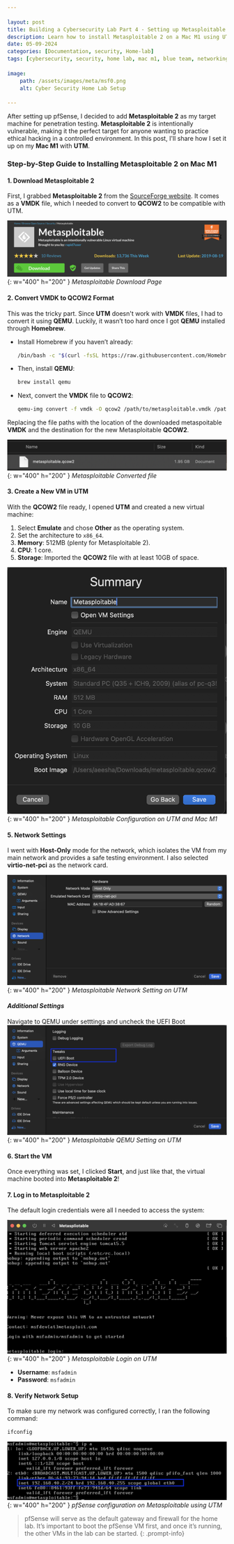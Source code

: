 ```yaml
---

layout: post  
title: Building a Cybersecurity Lab Part 4 - Setting up Metasploitable 2 as a Target Machine on Mac M1 Using UTM 
description: Learn how to install Metasploitable 2 on a Mac M1 using UTM with this step-by-step guide. Ideal for penetration testing and cybersecurity training.
date: 05-09-2024  
categories: [Documentation, security, Home-lab]  
tags: [cybersecurity, security, home lab, mac m1, blue team, networking, pfSense]  

image:  
    path: /assets/images/meta/msf0.png  
    alt: Cyber Security Home Lab Setup  

---
```


After setting up pfSense, I decided to add **Metasploitable 2** as my target machine for penetration testing. **Metasploitable 2** is intentionally vulnerable, making it the perfect target for anyone wanting to practice ethical hacking in a controlled environment. In this post, I'll share how I set it up on my **Mac M1** with **UTM**.


### **Step-by-Step Guide to Installing Metasploitable 2 on Mac M1**

#### **1. Download Metasploitable 2**
First, I grabbed **Metasploitable 2** from the [SourceForge website](https://sourceforge.net/projects/metasploitable/). It comes as a **VMDK** file, which I needed to convert to **QCOW2** to be compatible with UTM.

   ![download page](/assets/images/meta/msf1.png){: w="400" h="200" }
   _Metasploitable Download Page_

#### **2. Convert VMDK to QCOW2 Format**
This was the tricky part. Since **UTM** doesn't work with **VMDK** files, I had to convert it using **QEMU**. Luckily, it wasn’t too hard once I got **QEMU** installed through **Homebrew**.

- Install Homebrew if you haven’t already:

   ```bash
   /bin/bash -c "$(curl -fsSL https://raw.githubusercontent.com/Homebrew/install/HEAD/install.sh)"
   ```

- Then, install **QEMU**:

   ```bash
   brew install qemu
   ```

- Next, convert the **VMDK** file to **QCOW2**:

   ```bash
   qemu-img convert -f vmdk -O qcow2 /path/to/metasploitable.vmdk /path/to/metasploitable.qcow2
   ```

Replacing the file paths with the location of the downloaded metaspoitable **VMDK** and the destination for the new Metasploitable **QCOW2**.

![QC0W2 file](/assets/images/meta/msf2.png){: w="400" h="200" }
   _Metasploitable Converted file_

#### **3. Create a New VM in UTM**
With the **QCOW2** file ready, I opened **UTM** and created a new virtual machine:

1. Select **Emulate** and chose **Other** as the operating system.
2. Set the architecture to `x86_64`.
3. **Memory**: 512MB (plenty for Metasploitable 2).
4. **CPU**: 1 core.
5. **Storage**: Imported the **QCOW2** file with at least 10GB of space.

![Config](/assets/images/meta/msf3.png){: w="400" h="200" }
   _Metasploitable Configuration on UTM and Mac M1_

#### **5. Network Settings**
I went with **Host-Only** mode for the network, which isolates the VM from my main network and provides a safe testing environment. I also selected **virtio-net-pci** as the network card.

![Network](/assets/images/meta/msf4.png){: w="400" h="200" }
   _Metasploitable Network Setting on UTM_

#### ***Additional Settings*** 
Navigate to QEMU under setttings and uncheck the UEFI Boot
![remove boot](/assets/images/meta/msf5.png){: w="400" h="200" }
   _Metasploitable QEMU Setting on UTM_

#### **6. Start the VM**
Once everything was set, I clicked **Start**, and just like that, the virtual machine booted into **Metasploitable 2**!

#### **7. Log in to Metasploitable 2**
The default login credentials were all I needed to access the system:

![Meta Login](/assets/images/meta/msf6.png){: w="400" h="200" }
   _Metasploitable Login on UTM_

- **Username**: `msfadmin`
- **Password**: `msfadmin`

#### **8. Verify Network Setup**
To make sure my network was configured correctly, I ran the following command:

```bash
ifconfig
```
![Meta Login](/assets/images/meta/msf7.png){: w="400" h="200" }
   _pfSense configuration on Metasploitable using UTM_

>pfSense will serve as the default gateway and firewall for the home lab. It’s important to boot the pfSense VM first, and once it’s running, the other VMs in the lab can be started.
{: .prompt-info} 
